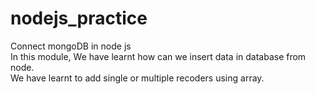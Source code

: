 # nodejs_practice
Connect mongoDB in node js<br>
In this module, We have learnt how can we insert data in database from node.<br>
We have learnt to add single or multiple recoders using array.